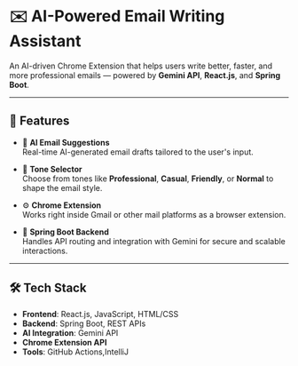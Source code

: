 # ✉️ AI-Powered Email Writing Assistant

An AI-driven Chrome Extension that helps users write better, faster, and more professional emails — powered by **Gemini API**, **React.js**, and **Spring Boot**.

---

## 🚀 Features

- 🧠 **AI Email Suggestions**  
  Real-time AI-generated email drafts tailored to the user's input.

- 🎯 **Tone Selector**  
  Choose from tones like **Professional**, **Casual**, **Friendly**, or **Normal** to shape the email style.

- ⚙️ **Chrome Extension**  
  Works right inside Gmail or other mail platforms as a browser extension.

- 🔐 **Spring Boot Backend**  
  Handles API routing and integration with Gemini for secure and scalable interactions.

---

## 🛠️ Tech Stack

- **Frontend**: React.js, JavaScript, HTML/CSS  
- **Backend**: Spring Boot, REST APIs  
- **AI Integration**: Gemini API  
- **Chrome Extension API**  
- **Tools**: GitHub Actions,IntelliJ
  
